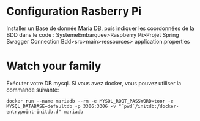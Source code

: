 # Configuration Rasberry Pi
Installer un Base de donnée Maria DB, puis indiquer les coordonnées de la BDD dans le code : 
SystemeEmbarquee>Raspberry Pi>Projet Spring Swagger Connection Bdd>src>main>ressources> application.properties




# Watch your family

Exécuter votre DB mysql. Si vous avez docker, vous pouvez utiliser la commande suivante:
```
docker run --name mariadb --rm -e MYSQL_ROOT_PASSWORD=toor -e MYSQL_DATABASE=defaultdb -p 3306:3306 -v "`pwd`/initdb:/docker-entrypoint-initdb.d" mariadb
```








